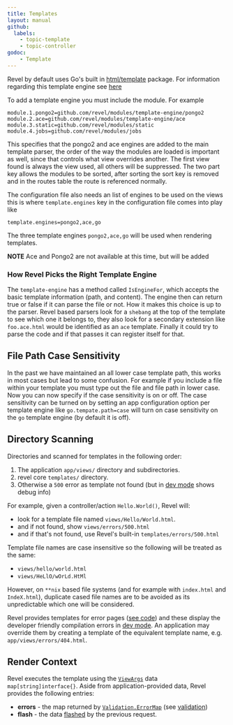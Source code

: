 ```yaml
---
title: Templates
layout: manual
github:
  labels:
    - topic-template
    - topic-controller
godoc:
    - Template
---
```


Revel by default uses Go's built in [html/template](http://golang.org/pkg/html/template/) 
package. For information regarding this template engine see [here](templates-go.html) 

To add a template engine you must include the module. For example
```
module.1.pongo2=github.com/revel/modules/template-engine/pongo2
module.2.ace=github.com/revel/modules/template-engine/ace
module.3.static=github.com/revel/modules/static
module.4.jobs=github.com/revel/modules/jobs
```

This specifies that the pongo2 and ace engines are added to the
main template parser, the order of the way the modules are loaded
is important as well, since that controls what view overrides another.
The first view found is always the view used, all others will be suppressed.
The two part key allows the modules to be sorted, after sorting the 
sort key is removed and in the routes table the route is referenced 
normally. 

The configuration file also needs an list of engines to be used on the views
this is where `template.engines` key in the configuration file comes into
play like

```
template.engines=pongo2,ace,go
```

The three template engines `pongo2,ace,go` will be used when rendering
templates. 

**NOTE** Ace and Pongo2 are not available at this time, but will be added

### How Revel Picks the Right Template Engine
The `template-engine` has a method called `IsEngineFor`, which accepts
the basic template information (path, and content). The engine then
can return true or false if it can parse the file or not. How it makes
this choice is up to the parser. Revel based parsers look for a 
`shebang` at the top of the template to see which one it belongs to,
they also look for a secondary extension like `foo.ace.html` would be 
identified as an `ace` template. Finally it could try to parse the code
and if that passes it can register itself for that.

## File Path Case Sensitivity
In the past we have maintained an all lower case template path, this
works in most cases but lead to some confusion. For example if you include
a file within your template you must type out the file and file path
in lower case. Now you can now specify if 
the case sensitivity is on or off. The case sensitivity can be turned on
by setting an app configuration option per template engine like 
`go.tempate.path=case` will turn on case sensitivity on the `go` 
template engine (by default it is off). 

## Directory Scanning
Directories and scanned for templates in the following order:

1. The application `app/views/` directory and subdirectories.
2. revel core `templates/` directory.
3. Otherwise a `500` error as template not found (but in [dev mode](appconf.html#run-modes) shows debug info)

For example, given a controller/action `Hello.World()`, Revel will:

- look for a template file named `views/Hello/World.html`.
- and if not found, show `views/errors/500.html`
- and if that's not found, use Revel's built-in `templates/errors/500.html`

Template file names are case insensitive so the following will be treated as the same:

- `views/hello/world.html`
- `views/HeLlO/wOrLd.HtMl`

However, on `**nix` based file systems (and for example with `index.html` and `IndeX.html`), duplicate cased file names are
to be avoided as its unpredictable which one will be considered.

Revel provides templates for error pages ([see code](https://github.com/revel/revel/tree/master/templates/errors))  and
these display the developer friendly compilation errors in [dev mode](appconf.html#run-modes). An
application may override them by creating a template of the equivalent template name, e.g. `app/views/errors/404.html`.


## Render Context

Revel executes the template using the [`ViewArgs`](https://godoc.org/github.com/revel/revel#Controller.ViewArgs) data `map[string]interface{}`.  Aside from
application-provided data, Revel provides the following entries:

* **errors** - the map returned by
  [`Validation.ErrorMap`](https://godoc.org/github.com/revel/revel#Validation.ErrorMap) (see [validation](validation.html))
* **flash** - the data [flashed](sessionflash.html#flash) by the previous request.

